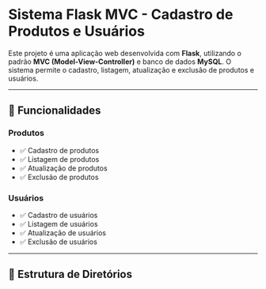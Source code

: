 # Sistema Flask MVC - Cadastro de Produtos e Usuários

Este projeto é uma aplicação web desenvolvida com **Flask**, utilizando o padrão **MVC (Model-View-Controller)** e banco de dados **MySQL**. O sistema permite o cadastro, listagem, atualização e exclusão de produtos e usuários.

---

## 🔧 Funcionalidades

### Produtos
- ✅ Cadastro de produtos
- ✅ Listagem de produtos
- ✅ Atualização de produtos
- ✅ Exclusão de produtos

### Usuários
- ✅ Cadastro de usuários
- ✅ Listagem de usuários
- ✅ Atualização de usuários
- ✅ Exclusão de usuários

---

## 📁 Estrutura de Diretórios

